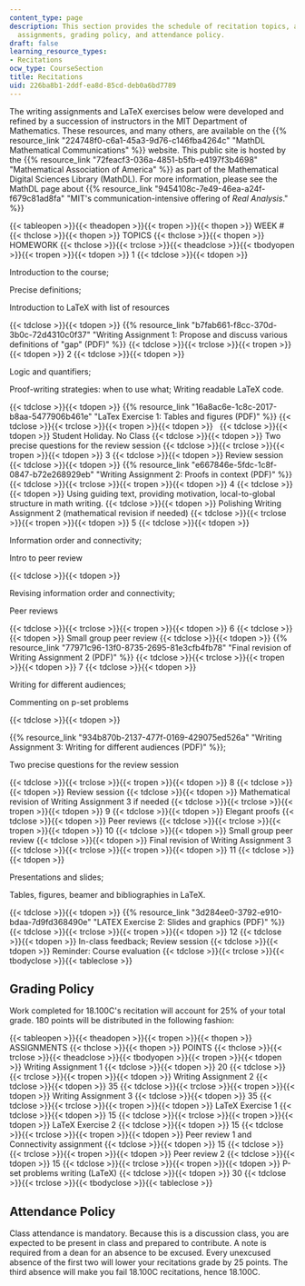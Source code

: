```yaml
---
content_type: page
description: This section provides the schedule of recitation topics, associated homework
  assignments, grading policy, and attendance policy.
draft: false
learning_resource_types:
- Recitations
ocw_type: CourseSection
title: Recitations
uid: 226ba8b1-2ddf-ea8d-85cd-deb0a6bd7789
---
```

The writing assignments and LaTeX exercises below were developed and refined by a succession of instructors in the MIT Department of Mathematics. These resources, and many others, are available on the {{% resource_link "224748f0-c6a1-45a3-9d76-c146fba4264c" "MathDL Mathematical Communications" %}} website. This public site is hosted by the {{% resource_link "72feacf3-036a-4851-b5fb-e4197f3b4698" "Mathematical Association of America" %}} as part of the Mathematical Digital Sciences Library (MathDL). For more information, please see the MathDL page about {{% resource_link "9454108c-7e49-46ea-a24f-f679c81ad8fa" "MIT's communication-intensive offering of *Real Analysis*." %}}

{{< tableopen >}}{{< theadopen >}}{{< tropen >}}{{< thopen >}}
WEEK #
{{< thclose >}}{{< thopen >}}
TOPICS
{{< thclose >}}{{< thopen >}}
HOMEWORK
{{< thclose >}}{{< trclose >}}{{< theadclose >}}{{< tbodyopen >}}{{< tropen >}}{{< tdopen >}}
1
{{< tdclose >}}{{< tdopen >}}

Introduction to the course;

Precise definitions;

Introduction to LaTeX with list of resources

{{< tdclose >}}{{< tdopen >}}
{{% resource_link "b7fab661-f8cc-370d-3b0c-72d4310c0f37" "Writing Assignment 1: Propose and discuss various definitions of \"gap\" (PDF)" %}}
{{< tdclose >}}{{< trclose >}}{{< tropen >}}{{< tdopen >}}
2
{{< tdclose >}}{{< tdopen >}}

Logic and quantifiers;

Proof-writing strategies: when to use what; Writing readable LaTeX code.

{{< tdclose >}}{{< tdopen >}}
{{% resource_link "16a8ac6e-1c8c-2017-b8aa-5477906b461e" "LaTex Exercise 1: Tables and figures (PDF)" %}}
{{< tdclose >}}{{< trclose >}}{{< tropen >}}{{< tdopen >}}
 
{{< tdclose >}}{{< tdopen >}}
Student Holiday. No Class
{{< tdclose >}}{{< tdopen >}}
Two precise questions for the review session
{{< tdclose >}}{{< trclose >}}{{< tropen >}}{{< tdopen >}}
3
{{< tdclose >}}{{< tdopen >}}
Review session
{{< tdclose >}}{{< tdopen >}}
{{% resource_link "e667846e-5fdc-1c8f-0847-b72e268929eb" "Writing Assignment 2: Proofs in context (PDF)" %}}
{{< tdclose >}}{{< trclose >}}{{< tropen >}}{{< tdopen >}}
4
{{< tdclose >}}{{< tdopen >}}
Using guiding text, providing motivation, local-to-global structure in math writing.
{{< tdclose >}}{{< tdopen >}}
Polishing Writing Assignment 2 (mathematical revision if needed)
{{< tdclose >}}{{< trclose >}}{{< tropen >}}{{< tdopen >}}
5
{{< tdclose >}}{{< tdopen >}}

Information order and connectivity;

Intro to peer review

{{< tdclose >}}{{< tdopen >}}

Revising information order and connectivity;

Peer reviews

{{< tdclose >}}{{< trclose >}}{{< tropen >}}{{< tdopen >}}
6
{{< tdclose >}}{{< tdopen >}}
Small group peer review
{{< tdclose >}}{{< tdopen >}}
{{% resource_link "77971c96-13f0-8735-2695-81e3cfb4fb78" "Final revision of Writing Assignment 2 (PDF)" %}}
{{< tdclose >}}{{< trclose >}}{{< tropen >}}{{< tdopen >}}
7
{{< tdclose >}}{{< tdopen >}}

Writing for different audiences;

Commenting on p-set problems

{{< tdclose >}}{{< tdopen >}}

{{% resource_link "934b870b-2137-477f-0169-429075ed526a" "Writing Assignment 3: Writing for different audiences (PDF)" %}};

Two precise questions for the review session

{{< tdclose >}}{{< trclose >}}{{< tropen >}}{{< tdopen >}}
8
{{< tdclose >}}{{< tdopen >}}
Review session
{{< tdclose >}}{{< tdopen >}}
Mathematical revision of Writing Assignment 3 if needed
{{< tdclose >}}{{< trclose >}}{{< tropen >}}{{< tdopen >}}
9
{{< tdclose >}}{{< tdopen >}}
Elegant proofs
{{< tdclose >}}{{< tdopen >}}
Peer reviews
{{< tdclose >}}{{< trclose >}}{{< tropen >}}{{< tdopen >}}
10
{{< tdclose >}}{{< tdopen >}}
Small group peer review
{{< tdclose >}}{{< tdopen >}}
Final revision of Writing Assignment 3
{{< tdclose >}}{{< trclose >}}{{< tropen >}}{{< tdopen >}}
11
{{< tdclose >}}{{< tdopen >}}

Presentations and slides;

Tables, figures, beamer and bibliographies in LaTeX.

{{< tdclose >}}{{< tdopen >}}
{{% resource_link "3d284ee0-3792-e910-bdaa-7d9fd368490e" "LATEX Exercise 2: Slides and graphics (PDF)" %}}
{{< tdclose >}}{{< trclose >}}{{< tropen >}}{{< tdopen >}}
12
{{< tdclose >}}{{< tdopen >}}
In-class feedback; Review session
{{< tdclose >}}{{< tdopen >}}
Reminder: Course evaluation
{{< tdclose >}}{{< trclose >}}{{< tbodyclose >}}{{< tableclose >}}

## Grading Policy

Work completed for 18.100C's recitation will account for 25% of your total grade. 180 points will be distributed in the following fashion:

{{< tableopen >}}{{< theadopen >}}{{< tropen >}}{{< thopen >}}
ASSIGNMENTS
{{< thclose >}}{{< thopen >}}
POINTS
{{< thclose >}}{{< trclose >}}{{< theadclose >}}{{< tbodyopen >}}{{< tropen >}}{{< tdopen >}}
Writing Assignment 1
{{< tdclose >}}{{< tdopen >}}
20
{{< tdclose >}}{{< trclose >}}{{< tropen >}}{{< tdopen >}}
Writing Assignment 2
{{< tdclose >}}{{< tdopen >}}
35
{{< tdclose >}}{{< trclose >}}{{< tropen >}}{{< tdopen >}}
Writing Assignment 3
{{< tdclose >}}{{< tdopen >}}
35
{{< tdclose >}}{{< trclose >}}{{< tropen >}}{{< tdopen >}}
LaTeX Exercise 1
{{< tdclose >}}{{< tdopen >}}
15
{{< tdclose >}}{{< trclose >}}{{< tropen >}}{{< tdopen >}}
LaTeX Exercise 2
{{< tdclose >}}{{< tdopen >}}
15
{{< tdclose >}}{{< trclose >}}{{< tropen >}}{{< tdopen >}}
Peer review 1 and Connectivity assignment
{{< tdclose >}}{{< tdopen >}}
15
{{< tdclose >}}{{< trclose >}}{{< tropen >}}{{< tdopen >}}
Peer review 2
{{< tdclose >}}{{< tdopen >}}
15
{{< tdclose >}}{{< trclose >}}{{< tropen >}}{{< tdopen >}}
P-set problems writing (LaTeX)
{{< tdclose >}}{{< tdopen >}}
30
{{< tdclose >}}{{< trclose >}}{{< tbodyclose >}}{{< tableclose >}}

## Attendance Policy

Class attendance is mandatory. Because this is a discussion class, you are expected to be present in class and prepared to contribute. A note is required from a dean for an absence to be excused. Every unexcused absence of the first two will lower your recitations grade by 25 points. The third absence will make you fail 18.100C recitations, hence 18.100C.